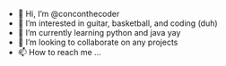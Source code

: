 - 👋 Hi, I’m @conconthecoder
- 👀 I’m interested in guitar, basketball, and coding (duh)
- 🌱 I’m currently learning python and java yay
- 💞️ I’m looking to collaborate on any projects
- 📫 How to reach me ...

<!---
conconthecoder/conconthecoder is a ✨ special ✨ repository because its `README.md` (this file) appears on your GitHub profile.
You can click the Preview link to take a look at your changes.
--->
